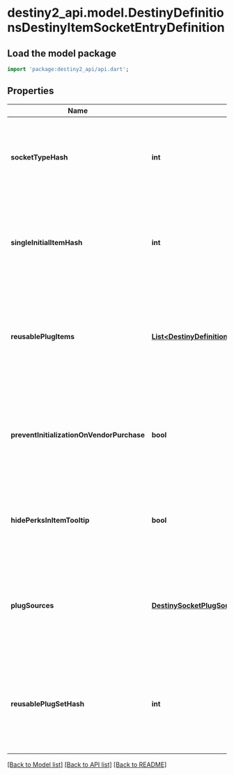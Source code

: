 # destiny2_api.model.DestinyDefinitionsDestinyItemSocketEntryDefinition

## Load the model package
```dart
import 'package:destiny2_api/api.dart';
```

## Properties
Name | Type | Description | Notes
------------ | ------------- | ------------- | -------------
**socketTypeHash** | **int** | All sockets have a type, and this is the hash identifier for this particular type. Use it to look up the DestinySocketTypeDefinition: read there for more information on how socket types affect the behavior of the socket. | [optional] [default to null]
**singleInitialItemHash** | **int** | If a valid hash, this is the hash identifier for the DestinyInventoryItemDefinition representing the Plug that will be initially inserted into the item on item creation. Otherwise, this Socket will either start without a plug inserted, or will have one randomly inserted. | [optional] [default to null]
**reusablePlugItems** | [**List&lt;DestinyDefinitionsDestinyItemSocketEntryPlugItemDefinition&gt;**](DestinyDefinitionsDestinyItemSocketEntryPlugItemDefinition.md) | This is a list of pre-determined plugs that can *always* be plugged into this socket, without the character having the plug in their inventory.  If this list is populated, you will not be allowed to plug an arbitrary item in the socket: you will only be able to choose from one of these reusable plugs. | [optional] [default to []]
**preventInitializationOnVendorPurchase** | **bool** | If this is true, then the socket will not be initialized with a plug if the item is purchased from a Vendor.  Remember that Vendors are much more than conceptual vendors: they include \&quot;Collection Kiosks\&quot; and other entities. See DestinyVendorDefinition for more information. | [optional] [default to null]
**hidePerksInItemTooltip** | **bool** | If this is true, the perks provided by this socket shouldn&#39;t be shown in the item&#39;s tooltip. This might be useful if it&#39;s providing a hidden bonus, or if the bonus is less important than other benefits on the item. | [optional] [default to null]
**plugSources** | [**DestinySocketPlugSources**](DestinySocketPlugSources.md) | Indicates where you should go to get plugs for this socket. This will affect how you populate your UI, as well as what plugs are valid for this socket. It&#39;s an alternative to having to check for the existence of certain properties (reusablePlugItems for example) to infer where plugs should come from. | [optional] [default to null]
**reusablePlugSetHash** | **int** | If this socket&#39;s plugs come from a reusable DestinyPlugSetDefinition, this is the identifier for that set. We added this concept to reduce some major duplication that&#39;s going to come from sockets as replacements for what was once implemented as large sets of items and kiosks (like Emotes). | [optional] [default to null]

[[Back to Model list]](../README.md#documentation-for-models) [[Back to API list]](../README.md#documentation-for-api-endpoints) [[Back to README]](../README.md)


